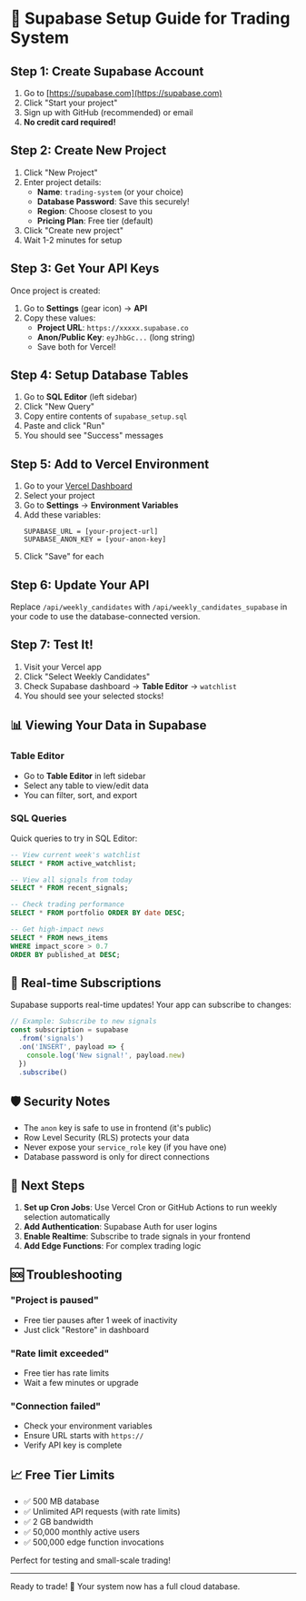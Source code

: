 # 🚀 Supabase Setup Guide for Trading System

## Step 1: Create Supabase Account

1. Go to [https://supabase.com](https://supabase.com)
2. Click "Start your project"
3. Sign up with GitHub (recommended) or email
4. **No credit card required!**

## Step 2: Create New Project

1. Click "New Project"
2. Enter project details:
   - **Name**: `trading-system` (or your choice)
   - **Database Password**: Save this securely!
   - **Region**: Choose closest to you
   - **Pricing Plan**: Free tier (default)
3. Click "Create new project"
4. Wait 1-2 minutes for setup

## Step 3: Get Your API Keys

Once project is created:
1. Go to **Settings** (gear icon) → **API**
2. Copy these values:
   - **Project URL**: `https://xxxxx.supabase.co`
   - **Anon/Public Key**: `eyJhbGc...` (long string)
   - Save both for Vercel!

## Step 4: Setup Database Tables

1. Go to **SQL Editor** (left sidebar)
2. Click "New Query"
3. Copy entire contents of `supabase_setup.sql`
4. Paste and click "Run"
5. You should see "Success" messages

## Step 5: Add to Vercel Environment

1. Go to your [Vercel Dashboard](https://vercel.com)
2. Select your project
3. Go to **Settings** → **Environment Variables**
4. Add these variables:
   ```
   SUPABASE_URL = [your-project-url]
   SUPABASE_ANON_KEY = [your-anon-key]
   ```
5. Click "Save" for each

## Step 6: Update Your API

Replace `/api/weekly_candidates` with `/api/weekly_candidates_supabase` in your code to use the database-connected version.

## Step 7: Test It!

1. Visit your Vercel app
2. Click "Select Weekly Candidates"
3. Check Supabase dashboard → **Table Editor** → `watchlist`
4. You should see your selected stocks!

## 📊 Viewing Your Data in Supabase

### Table Editor
- Go to **Table Editor** in left sidebar
- Select any table to view/edit data
- You can filter, sort, and export

### SQL Queries
Quick queries to try in SQL Editor:

```sql
-- View current week's watchlist
SELECT * FROM active_watchlist;

-- View all signals from today
SELECT * FROM recent_signals;

-- Check trading performance
SELECT * FROM portfolio ORDER BY date DESC;

-- Get high-impact news
SELECT * FROM news_items 
WHERE impact_score > 0.7 
ORDER BY published_at DESC;
```

## 🔄 Real-time Subscriptions

Supabase supports real-time updates! Your app can subscribe to changes:

```javascript
// Example: Subscribe to new signals
const subscription = supabase
  .from('signals')
  .on('INSERT', payload => {
    console.log('New signal!', payload.new)
  })
  .subscribe()
```

## 🛡️ Security Notes

- The `anon` key is safe to use in frontend (it's public)
- Row Level Security (RLS) protects your data
- Never expose your `service_role` key (if you have one)
- Database password is only for direct connections

## 🎯 Next Steps

1. **Set up Cron Jobs**: Use Vercel Cron or GitHub Actions to run weekly selection automatically
2. **Add Authentication**: Supabase Auth for user logins
3. **Enable Realtime**: Subscribe to trade signals in your frontend
4. **Add Edge Functions**: For complex trading logic

## 🆘 Troubleshooting

### "Project is paused"
- Free tier pauses after 1 week of inactivity
- Just click "Restore" in dashboard

### "Rate limit exceeded"
- Free tier has rate limits
- Wait a few minutes or upgrade

### "Connection failed"
- Check your environment variables
- Ensure URL starts with `https://`
- Verify API key is complete

## 📈 Free Tier Limits

- ✅ 500 MB database
- ✅ Unlimited API requests (with rate limits)
- ✅ 2 GB bandwidth
- ✅ 50,000 monthly active users
- ✅ 500,000 edge function invocations

Perfect for testing and small-scale trading!

---

Ready to trade! 🚀 Your system now has a full cloud database.